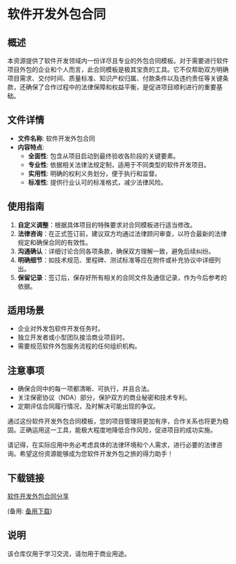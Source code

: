 # 软件开发外包合同

## 概述

本资源提供了软件开发领域内一份详尽且专业的外包合同模板。对于需要进行软件项目外包的企业和个人而言，此合同模板是极其宝贵的工具。它不仅帮助双方明确项目需求、交付时间、质量标准、知识产权归属、付款条件以及违约责任等关键条款，还确保了合作过程中的法律保障和权益平衡，是促进项目顺利进行的重要基础。

## 文件详情

- **文件名称**: 软件开发外包合同
- **内容特点**:
  - **全面性**: 包含从项目启动到最终验收各阶段的关键要素。
  - **专业性**: 依据相关法律法规定制，适用于不同类型的软件开发项目。
  - **实用性**: 明确的权利义务划分，便于执行和监督。
  - **标准性**: 提供行业认可的标准格式，减少法律风险。

## 使用指南

1. **自定义调整**：根据具体项目的特殊要求对合同模板进行适当修改。
2. **法律咨询**：在正式签订前，建议双方均通过法律顾问审查，以符合最新的法律规定和确保合同的有效性。
3. **沟通确认**：详细讨论合同各项条款，确保双方理解一致，避免后续纠纷。
4. **明确细节**：如技术规范、里程碑、测试标准等应在附件或补充协议中详细列出。
5. **保留记录**：签订后，保存好所有相关的合同文件及通信记录，作为今后参考的依据。

## 适用场景

- 企业对外发包软件开发任务时。
- 独立开发者或小型团队接洽商业项目时。
- 需要规范软件外包服务流程的任何组织机构。

## 注意事项

- 确保合同中的每一项都清晰、可执行，并且合法。
- 关注保密协议（NDA）部分，保护双方的商业秘密和技术专利。
- 定期评估合同履行情况，及时解决可能出现的争议。

通过这份软件开发外包合同模板，您的项目管理将更加有序，合作关系也将更为稳固。正确运用这一工具，能极大程度地降低合作风险，促进项目的成功实施。

请记得，在实际应用中务必考虑具体的法律环境和个人需求，进行必要的法律咨询。希望这份资源能够成为您软件开发外包之旅的得力助手！

## 下载链接
[软件开发外包合同分享](https://pan.quark.cn/s/57c870f34776) 

(备用: [备用下载](https://pan.baidu.com/s/1mszqsaGVM6cS9dOX7a6r0A?pwd=1234))

## 说明

该仓库仅用于学习交流，请勿用于商业用途。
